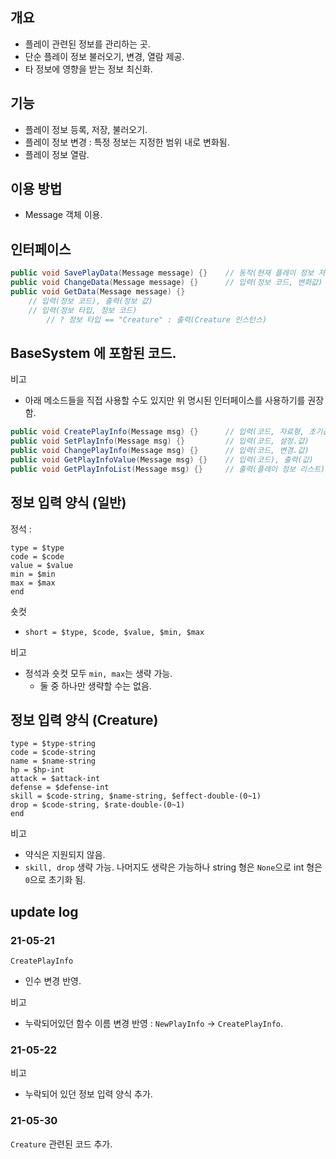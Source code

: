 ## 개요
- 플레이 관련된 정보를 관리하는 곳.
- 단순 플레이 정보 불러오기, 변경, 열람 제공.
- 타 정보에 영향을 받는 정보 최신화.

## 기능
- 플레이 정보 등록, 저장, 불러오기.
- 플레이 정보 변경 : 특정 정보는 지정한 범위 내로 변화됨.
- 플레이 정보 열람.

## 이용 방법
- Message 객체 이용.

## 인터페이스

```c#
public void SavePlayData(Message message) {}    // 동작(현재 플레이 정보 저장)
public void ChangeData(Message message) {}      // 입력(정보 코드, 변화값) 
public void GetData(Message message) {}         
    // 입력(정보 코드), 출력(정보 값)
    // 입력(정보 타입, 정보 코드)
        // ? 정보 타입 == "Creature" : 출력(Creature 인스턴스)
```

## BaseSystem 에 포함된 코드.
비고
- 아래 메소드들을 직접 사용할 수도 있지만 위 명시된 인터페이스를 사용하기를 권장함.

```c#
public void CreatePlayInfo(Message msg) {}      // 입력(코드, 자료형, 초기값[, 최소값, 최대값])
public void SetPlayInfo(Message msg) {}         // 입력(코드, 설정.값)
public void ChangePlayInfo(Message msg) {}      // 입력(코드, 변경.값)
public void GetPlayInfoValue(Message msg) {}    // 입력(코드), 출력(값)
public void GetPlayInfoList(Message msg) {}     // 출력(플레이 정보 리스트)
```

## 정보 입력 양식 (일반)
정석 :
```
type = $type
code = $code
value = $value
min = $min
max = $max
end
```

숏컷
- `short = $type, $code, $value, $min, $max`

비고
- 정석과 숏컷 모두 `min, max`는 생략 가능. 
    - 둘 중 하나만 생략할 수는 없음.

## 정보 입력 양식 (Creature)
```
type = $type-string
code = $code-string
name = $name-string
hp = $hp-int
attack = $attack-int
defense = $defense-int
skill = $code-string, $name-string, $effect-double-(0~1)
drop = $code-string, $rate-double-(0~1)
end
```

비고 
- 약식은 지원되지 않음.
- `skill, drop` 생략 가능. 나머지도 생략은 가능하나 string 형은 `None`으로 int 형은 `0`으로 초기화 됨.
## update log

### 21-05-21
`CreatePlayInfo`
- 인수 변경 반영.

비고
- 누락되어있던 함수 이름 변경 반영 : `NewPlayInfo` -> `CreatePlayInfo`.

### 21-05-22
비고 
- 누락되어 있던 정보 입력 양식 추가.

### 21-05-30 
`Creature` 관련된 코드 추가.